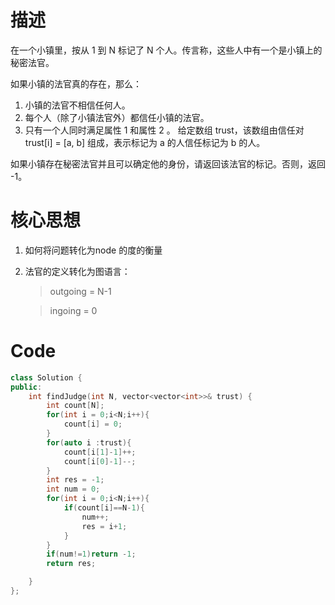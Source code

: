 # 描述
在一个小镇里，按从 1 到 N 标记了 N 个人。传言称，这些人中有一个是小镇上的秘密法官。

如果小镇的法官真的存在，那么：

1. 小镇的法官不相信任何人。
2. 每个人（除了小镇法官外）都信任小镇的法官。
3. 只有一个人同时满足属性 1 和属性 2 。
给定数组 trust，该数组由信任对 trust[i] = [a, b] 组成，表示标记为 a 的人信任标记为 b 的人。

如果小镇存在秘密法官并且可以确定他的身份，请返回该法官的标记。否则，返回 -1。


# 核心思想

1. 如何将问题转化为node 的度的衡量
2. 法官的定义转化为图语言：
    > outgoing = N-1

    > ingoing = 0

# Code

```cpp
class Solution {
public:
    int findJudge(int N, vector<vector<int>>& trust) {
        int count[N];
        for(int i = 0;i<N;i++){
            count[i] = 0;
        }
        for(auto i :trust){
            count[i[1]-1]++;
            count[i[0]-1]--;
        }
        int res = -1;
        int num = 0;
        for(int i = 0;i<N;i++){
            if(count[i]==N-1){
                num++;
                res = i+1;
            }
        }
        if(num!=1)return -1;
        return res;

    }
};
```

